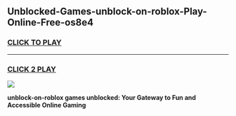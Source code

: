 
## Unblocked-Games-unblock-on-roblox-Play-Online-Free-os8e4
<h3>
<a href="https://premium76.site?title=unblock-on-roblox&ref=26A">CLICK TO PLAY</a></h3>
<hr>

<h3>
<a href="https://premium76.site?title=unblock-on-roblox&ref=26A">CLICK 2 PLAY</a>
  
</h3>

<a href="https://premium76.site?title=unblock-on-roblox&ref=26A"><img src="https://clearcache.store/games.png"></a>


**unblock-on-roblox games unblocked: Your Gateway to Fun and Accessible Online Gaming**
